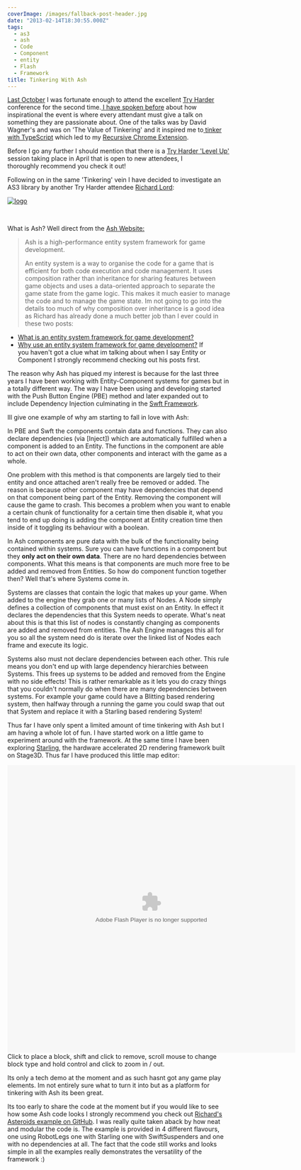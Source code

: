 ```yaml
---
coverImage: /images/fallback-post-header.jpg
date: "2013-02-14T18:30:55.000Z"
tags:
  - as3
  - ash
  - Code
  - Component
  - entity
  - Flash
  - Framework
title: Tinkering With Ash
---
```


[Last October](/posts/try-harder-2012-slides/) I was fortunate enough to attend the excellent [Try Harder](https://www.tryharder.org.uk/) conference for the second time.[ I have spoken before](/posts/try-harder-2012/) about how inspirational the event is where every attendant must give a talk on something they are passionate about. One of the talks was by David Wagner's and was on 'The Value of Tinkering' and it inspired me to[ tinker with TypeScript](/posts/tinkering-with-typescript/) which led to my [Recursive Chrome Extension](/posts/personal-project/recursive/).

<!-- more -->

Before I go any further I should mention that there is a [Try Harder 'Level Up'](https://www.tryharder.org.uk/level-up-2013/) session taking place in April that is open to new attendees, I thoroughly recommend you check it out!

Following on in the same 'Tinkering' vein I have decided to investigate an AS3 library by another Try Harder attendee [Richard Lord](https://www.richardlord.net/blog):

[![logo](/wp-content/uploads/2013/02/logo.png)](/posts/tinkering-with-ash/attachment/logo-4/)

&nbsp;

What is Ash? Well direct from the [Ash Website:](https://www.ashframework.org/)

> Ash is a high-performance entity system framework for game development.
>
> An entity system is a way to organise the code for a game that is efficient for both code execution and code management. It uses composition rather than inheritance for sharing features between game objects and uses a data-oriented approach to separate the game state from the game logic. This makes it much easier to manage the code and to manage the game state.
> Im not going to go into the details too much of why composition over inheritance is a good idea as Richard has already done a much better job than I ever could in these two posts:

- [What is an entity system framework for game development?](https://www.richardlord.net/blog/what-is-an-entity-framework)
- [Why use an entity system framework for game development?](https://www.richardlord.net/blog/why-use-an-entity-framework)
  If you haven't got a clue what im talking about when I say Entity or Component I strongly recommend checking out his posts first.

The reason why Ash has piqued my interest is because for the last three years I have been working with Entity-Component systems for games but in a totally different way. The way I have been using and developing started with the Push Button Engine (PBE) method and later expanded out to include Dependency Injection culminating in the [Swft Framework](/posts/swft-dependency-injection-component-based-game-framework/).

Ill give one example of why am starting to fall in love with Ash:

In PBE and Swft the components contain data and functions. They can also declare dependencies (via [Inject]) which are automatically fulfilled when a component is added to an Entity. The functions in the component are able to act on their own data, other components and interact with the game as a whole.

One problem with this method is that components are largely tied to their entity and once attached aren't really free be removed or added. The reason is because other component may have dependencies that depend on that component being part of the Entity. Removing the component will cause the game to crash. This becomes a problem when you want to enable a certain chunk of functionality for a certain time then disable it, what you tend to end up doing is adding the component at Entity creation time then inside of it toggling its behaviour with a boolean.

In Ash components are pure data with the bulk of the functionality being contained within systems. Sure you can have functions in a component but they **only act on their own data**. There are no hard dependencies between components. What this means is that components are much more free to be added and removed from Entities. So how do component function together then? Well that's where Systems come in.

Systems are classes that contain the logic that makes up your game. When added to the engine they grab one or many lists of Nodes. A Node simply defines a collection of components that must exist on an Entity. In effect it declares the dependencies that this System needs to operate. What's neat about this is that this list of nodes is constantly changing as components are added and removed from entities. The Ash Engine manages this all for you so all the system need do is iterate over the linked list of Nodes each frame and execute its logic.

Systems also must not declare dependencies between each other. This rule means you don't end up with large dependency hierarchies between Systems. This frees up systems to be added and removed from the Engine with no side effects! This is rather remarkable as it lets you do crazy things that you couldn't normally do when there are many dependencies between systems. For example your game could have a Blitting based rendering system, then halfway through a running the game you could swap that out that System and replace it with a Starling based rendering System!

Thus far I have only spent a limited amount of time tinkering with Ash but I am having a whole lot of fun. I have started work on a little game to experiment around with the framework. At the same time I have been exploring [Starling](https://www.google.co.uk/url?sa=t&rct=j&q=&esrc=s&source=web&cd=2&cad=rja&ved=0CD8QFjAB&url=http%3A%2F%2Fgamua.com%2Fstarling%2F&ei=yiEdUazkL-uX0QWNz4EI&usg=AFQjCNHKL4BaeidkUlpmw48eBMwyhwG2tw&bvm=bv.42452523,d.d2k), the hardware accelerated 2D rendering framework built on Stage3D. Thus far I have produced this little map editor:

<object width="650" height="650" classid="clsid:d27cdb6e-ae6d-11cf-96b8-444553540000" codebase="https://download.macromedia.com/pub/shockwave/cabs/flash/swflash.cab#version=6,0,40,0"><param name="wmode" value="direct" /><param name="src" value="/projects/Mash/01/MashWeb.swf" /><param name="quality" value="high" /><param name="pluginspage" value="https://www.macromedia.com/go/getflashplayer" /><embed width="650" height="650" type="application/x-shockwave-flash" src="/projects/Mash/01/MashWeb.swf" wmode="direct" quality="high" pluginspage="https://www.macromedia.com/go/getflashplayer" /></object>
Click to place a block, shift and click to remove, scroll mouse to change block type and hold control and click to zoom in / out.

Its only a tech demo at the moment and as such hasnt got any game play elements. Im not entirely sure what to turn it into but as a platform for tinkering with Ash its been great.

Its too early to share the code at the moment but if you would like to see how some Ash code looks I strongly recommend you check out [Richard's Asteroids example on GitHub](https://github.com/richardlord/Asteroids). I was really quite taken aback by how neat and modular the code is. The example is provided in 4 different flavours, one using RobotLegs one with Starling one with SwiftSuspenders and one with no dependencies at all. The fact that the code still works and looks simple in all the examples really demonstrates the versatility of the framework :)
